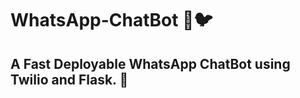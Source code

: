 # WhatsApp-ChatBot :robot::bird:

## A Fast Deployable WhatsApp ChatBot using Twilio and Flask. :snake:
